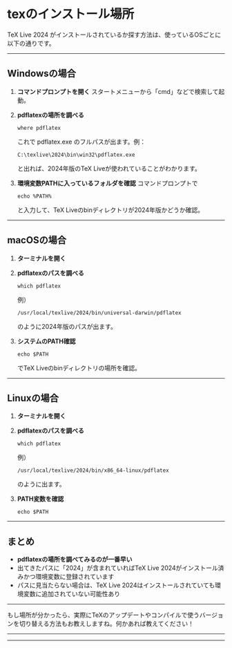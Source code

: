 # texのインストール場所

TeX Live 2024 がインストールされているか探す方法は、使っているOSごとに以下の通りです。

---

## Windowsの場合

1. **コマンドプロンプトを開く**
   スタートメニューから「cmd」などで検索して起動。

2. **pdflatexの場所を調べる**

   ```
   where pdflatex
   ```

   これで pdflatex.exe のフルパスが出ます。例：

   ```
   C:\texlive\2024\bin\win32\pdflatex.exe
   ```

   と出れば、2024年版のTeX Liveが使われていることがわかります。

3. **環境変数PATHに入っているフォルダを確認**
   コマンドプロンプトで

   ```
   echo %PATH%
   ```

   と入力して、TeX Liveのbinディレクトリが2024年版かどうか確認。

---

## macOSの場合

1. **ターミナルを開く**

2. **pdflatexのパスを調べる**

   ```
   which pdflatex
   ```

   例）

   ```
   /usr/local/texlive/2024/bin/universal-darwin/pdflatex
   ```

   のように2024年版のパスが出ます。

3. **システムのPATH確認**

   ```
   echo $PATH
   ```

   でTeX Liveのbinディレクトリの場所を確認。

---

## Linuxの場合

1. **ターミナルを開く**

2. **pdflatexのパスを調べる**

   ```
   which pdflatex
   ```

   例）

   ```
   /usr/local/texlive/2024/bin/x86_64-linux/pdflatex
   ```

   のように出ます。

3. **PATH変数を確認**

   ```
   echo $PATH
   ```

---

## まとめ

* **pdflatexの場所を調べてみるのが一番早い**
* 出てきたパスに「2024」が含まれていればTeX Live 2024がインストール済みかつ環境変数に登録されています
* パスに見当たらない場合は、TeX Live 2024はインストールされていても環境変数に追加されていない可能性あり

---

もし場所が分かったら、実際にTeXのアップデートやコンパイルで使うバージョンを切り替える方法もお教えしますね。何かあれば教えてください！

---
---
